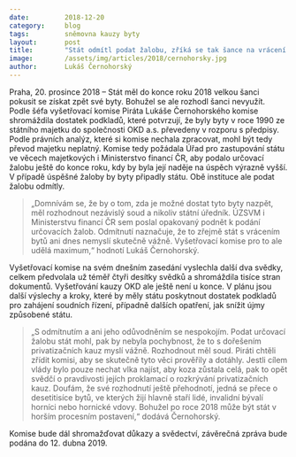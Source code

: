 ```yaml
---
date:         2018-12-20
category:     blog
tags:         sněmovna kauzy byty
layout:       post
title:        "Stát odmítl podat žalobu, zříká se tak šance na vrácení bytů OKD, kritizuje šéf vyšetřovací komise Lukáš Černohorský"
image:        /assets/img/articles/2018/cernohorsky.jpg
author:       Lukáš Černohorský
---
```

 
Praha, 20. prosince 2018 – Stát měl do konce roku 2018 velkou šanci pokusit se získat zpět své byty. Bohužel se ale rozhodl šanci nevyužít. Podle šéfa vyšetřovací komise Piráta Lukáše Černohorského komise shromáždila dostatek podkladů, které potvrzují, že byly byty v roce 1990 ze státního majetku do společnosti OKD a.s. převedeny v rozporu s předpisy. Podle právních analýz, které si komise nechala zpracovat, mohl být tedy převod majetku neplatný. Komise tedy požádala Úřad pro zastupování státu ve věcech majetkových i Ministerstvo financí ČR, aby podalo určovací žalobu ještě do konce roku, kdy by byla její naděje na úspěch výrazně vyšší. V případě úspěšné žaloby by byty připadly státu. Obě instituce ale podat žalobu odmítly. 

> „Domnívám se, že by o tom, zda je možné dostat tyto byty nazpět, měl rozhodnout nezávislý soud a nikoliv státní úředník. ÚZSVM i Ministerstvu financí ČR sem poslal opakovaný podnět k podání určovacích žalob. Odmítnutí naznačuje, že to zřejmě stát s vrácením bytů ani dnes nemyslí skutečně vážně. Vyšetřovací komise pro to ale udělá maximum,“ hodnotí Lukáš Černohorský.

Vyšetřovací komise na svém dnešním zasedání vyslechla další dva svědky, celkem předvolala už téměř čtyři desítky svědků a shromáždila tisíce stran dokumentů. Vyšetřování kauzy OKD ale ještě není u konce. V plánu jsou další výslechy a kroky, které by měly státu poskytnout dostatek podkladů pro zahájení soudních řízení, případně dalších opatření, jak snížit újmy způsobené státu.

> „S odmítnutím a ani jeho odůvodněním se nespokojím. Podat určovací žalobu stát mohl, pak by nebyla pochybnost, že to s dořešením privatizačních kauz myslí vážně. Rozhodnout měl soud. Piráti chtěli zřídit komisi, aby se skutečně tyto věci prověřily a dotáhly. Jestli cílem vlády bylo pouze nechat vlka najíst, aby koza zůstala celá, pak to opět svědčí o pravdivosti jejích proklamací o rozkrývání privatizačních kauz. Doufám, že své rozhodnutí ještě přehodnotí, jedná se přece o desetitisíce bytů, ve kterých žijí hlavně staří lidé, invalidní bývalí horníci nebo hornické vdovy. Bohužel po roce 2018 může být stát v horším procesním postavení,“ dodává Černohorský.

Komise bude dál shromažďovat důkazy a svědectví, závěrečná zpráva bude podána do 12. dubna 2019.
